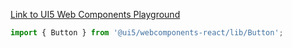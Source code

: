 [Link to UI5 Web Components Playground](https://sap.github.io/ui5-webcomponents/playground/components/Button/)

```jsx
import { Button } from '@ui5/webcomponents-react/lib/Button';
```